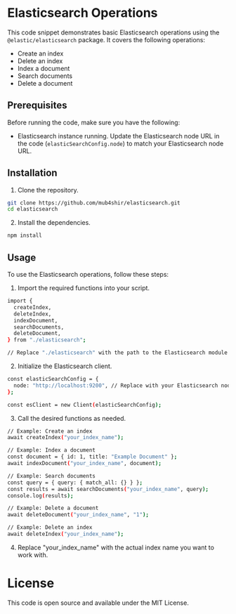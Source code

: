 # Elasticsearch Operations

This code snippet demonstrates basic Elasticsearch operations using the `@elastic/elasticsearch` package. It covers the following operations:

- Create an index
- Delete an index
- Index a document
- Search documents
- Delete a document

## Prerequisites

Before running the code, make sure you have the following:

- Elasticsearch instance running. Update the Elasticsearch node URL in the code (`elasticSearchConfig.node`) to match your Elasticsearch node URL.

## Installation

1. Clone the repository.

```bash
git clone https://github.com/mub4shir/elasticsearch.git
cd elasticsearch
```

2. Install the dependencies.

```bash
npm install
```

## Usage

To use the Elasticsearch operations, follow these steps:

1. Import the required functions into your script.

```bash
import {
  createIndex,
  deleteIndex,
  indexDocument,
  searchDocuments,
  deleteDocument,
} from "./elasticsearch";

// Replace "./elasticsearch" with the path to the Elasticsearch module in your project.


```

2. Initialize the Elasticsearch client.

```bash
const elasticSearchConfig = {
  node: "http://localhost:9200", // Replace with your Elasticsearch node URL
};

const esClient = new Client(elasticSearchConfig);

```

3. Call the desired functions as needed.

```bash
// Example: Create an index
await createIndex("your_index_name");

// Example: Index a document
const document = { id: 1, title: "Example Document" };
await indexDocument("your_index_name", document);

// Example: Search documents
const query = { query: { match_all: {} } };
const results = await searchDocuments("your_index_name", query);
console.log(results);

// Example: Delete a document
await deleteDocument("your_index_name", "1");

// Example: Delete an index
await deleteIndex("your_index_name");

```

4. Replace "your_index_name" with the actual index name you want to work with.

# License

This code is open source and available under the MIT License.
